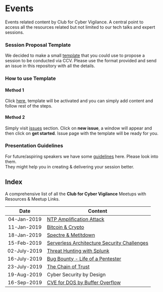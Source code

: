 # Events
Events related content by Club for Cyber Vigilance. A central point to access all the resources related but not limited to our tech talks and expert sessions.

### Session Proposal Template
We decided to make a small [template](template.md) that you could use to propose a session to be conducted via CCV.
Please use the format provided and send an issue in this repository with all the details.

### How to use Template
#### Method 1
Click [here](https://github.com/CCV-GFSU/Events/issues/new?assignees=gaurav-gogia%2C+Tanster221&labels=Tech+Talk&template=propose-a-session.md&title=), template will be activated and you can simply add content and follow rest of the steps.

#### Method 2
Simply visit [issues](https://github.com/CCV-GFSU/Events/issues) section. Click on **new issue**, a window will appear and then click on **get started**. Issue page with the template will be ready for you.

### Presentation Guidelines
For future/aspiring speakers we have some [guidelines](guidelines.md) here. Please look into them. </br>
They might help you in creating & delivering your session better.

## Index
A comprehensive list of all the **Club for Cyber Vigilance** Meetups with Resources & Meetup Links.

| Date | Content  | 
| :--: | ------ |
| 04-Jan-2019 | [NTP Amplification Attack](./ntp-04-01-2019/ntp.pdf) |
| 11-Jan-2019 | [Bitcoin & Crypto](./bitcoin-11-01-2019/bitcoin.pdf) |
| 18-Jan-2019 | [Spectre & Metltdown](./sm-18-01-2019/sm.pdf) |
| 15-Feb-2019 | [Serverless Architecture Security Challenges](./slas-15-02-2019/serverless.pdf) |
| 02-July-2019 | [Threat Hunting with Splunk](./splunk-02-07-2019/splunk.pdf) |
| 16-July-2019 | [Bug Bounty - Life of a Pentester](./bugBounty-16-07-2019/bugb.pdf) |
| 23-July-2019 | [The Chain of Trust](./chain-23-07-2019/trustchain.pdf) |
| 19-Aug-2019 | Cyber Security by Design |
| 16-Sep-2019 | [CVE for DOS by Buffer Overflow](./dosCve-16-09-2019/doscve.pdf) |
